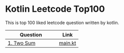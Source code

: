 <style>
table th:first-of-type {
    width: 70%;
}
table th:nth-of-type(2) {
    width: 30%;
}
</style>
Kotlin Leetcode Top100
======
This is top 100 liked leetcode question written by kotlin.

| Question                                               | Link                            |
|--------------------------------------------------------|---------------------------------|
| [1. Two Sum](https://leetcode.com/problems/two-sum/)   | [main.kt](./src/TwoSum/main.kt) |
